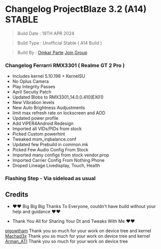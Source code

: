 # Changelog ProjectBlaze 3.2 (A14) STABLE

>   Build Date : 19TH APR 2024

>   Build Type : Unofficial Stable ( A14 Build )

>   Build By : [Omkar Parte](https://t.me/rakmoparte) [Join Group](https://t.me/RMX3301_RAM_UNLOK)

### Changelog Ferrarri RMX3301 ( Realme GT 2 Pro )

- Includes kernel 5.10.198 + KernelSU
- No Oplus Camera
- Play Integrity Passes
- April Secutiy Patch
- Updated Blobs to RMX3301_14.0.0.410(EX01)
- New Vibration levels
- New Auto Brightness Audjustments
- limit max refresh rate on lockscreen and AOD
- Updated power profile
- Add ViPER4Android Redesign
- Imported all VIDs/PIDs from stock
- Picked Custom powerhint
- Tweaked msm_irqbalance.conf
- Updated few Prebuild in common.mk
- Picked Few Audio Config From Stock
- Imported many configs from stock vendor.prop
- Imported Carrier Config From Nothing Phone
- Droped Lineage Livedisplay, Touch, Health

###  Flashing Step - Via sideload as usual


## Credits

- ❤️❤️ Big Big Big Thanks To Everyone, couldn't have build without your help and guidance ❤️❤️

- Thank You All for Sharing Your Dt and Tweaks With Me ❤️❤️

[pjgowtham](https://t.me/pjgowtham) Thank you so much for your work on device tree and kernel
[Machad3x](https://t.me/Machad3x) Thank you so much for your work on device tree and kernel
[Arman_ATI](https://t.me/Arman_ATI) Thank you so much for your work on device tree
